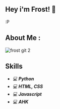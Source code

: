 ## Hey i'm Frost! 👋
:P

## About Me :

![frost git 2](https://cdn.discordapp.com/attachments/805554377745235974/1113754575225225246/Blue_and_White_Abstract_Technology_LinkedIn_Banner_1.gif)

## Skills

* *💻*  ***Python***
* *💻*  ***HTML, CSS***
* *💻*  ***Javascript***
* *💻*  ***AHK***
